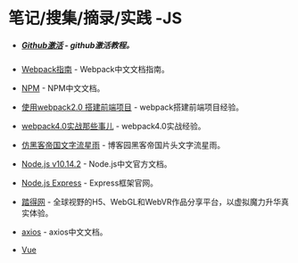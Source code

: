 # 笔记/搜集/摘录/实践 -JS

- ##### [Github激活](https://blog.csdn.net/qazwsxpcm/article/details/68946736) - github激活教程。

- [Webpack指南](https://www.webpackjs.com/guides/) - Webpack中文文档指南。

- [NPM](https://www.npmjs.cn/) - NPM中文文档。

- [使用webpack2.0 搭建前端项目](https://www.cnblogs.com/doudoujun/p/6405534.html) - webpack搭建前端项目经验。

- [webpack4.0实战那些事儿](https://segmentfault.com/a/1190000014112145?utm_source=channel-newest&tdsourcetag=s_pcqq_aiomsg) - webpack4.0实战经验。

- [仿黑客帝国文字流星雨](https://www.cnblogs.com/zijie-li/p/10188138.html) - 博客园黑客帝国片头文字流星雨。

- [Node.js v10.14.2](http://nodejs.cn/api/querystring.html#querystring_querystring_parse_str_sep_eq_options) - Node.js中文官方文档。

- [Node.js Express](http://www.runoob.com/nodejs/nodejs-express-framework.html) - Express框架官网。

- [踏得网](http://techbrood.com/) - 全球视野的H5、WebGL和WebVR作品分享平台，以虚拟魔力升华真实体验。

- [axios](https://www.jianshu.com/p/7a9fbcbb1114) - axios中文文档。

- [Vue <script>引入](https://cdn.jsdelivr.net/npm/vue@2.5.21/dist/vue.js) - Vue <script>项目中引入地址。

- [Vue](https://cn.vuejs.org/v2/api/index.html#props) - Vue官网 API。

- [VeCharts](https://vueblocks.github.io/ve-charts/#/base-options) - VeCharts 是基于 Vue2.x 与 ECharts4.x 构建封装的组件库，用以解决繁杂的 ECharts 配置项以及数据转化带来的烦恼。

- [Element UI](https://element.eleme.cn/#/zh-CN/component/installation) - Element组件在React、Vue、Angular中均可应用。

- [Vue Router](https://router.vuejs.org/zh/installation.html) - Vue路由 API。

- [Vue CLI 3](https://cli.vuejs.org/zh/guide/) - Vue CLI 是一个基于 Vue.js 进行快速开发的完整系统。

- [Vuex](https://vuex.vuejs.org/zh/guide/) - Vuex 是一个专为 Vue.js 应用程序开发的状态管理模式。

- [Hexo](https://hexo.io/zh-cn/docs/setup) - Hexo 是一个快速、简洁且高效的博客框架。Hexo 使用 Markdown（或其他渲染引擎）解析文章，在几秒内，即可利用靓丽的主题生成静态网页。

- [VueJS中学习使用Vuex详解](https://segmentfault.com/a/1190000015782272) - VueJS中学习使用Vuex详解。

- [stylus中文版参考---张鑫旭](https://www.zhangxinxu.com/jq/stylus/interpolation.php) -  stylus，是 CSS 的预处理框架。

- [Koa](https://koa.bootcss.com/) -  Koa -- 基于 Node.js 平台的下一代 web 开发框架。

- [Koa ---廖雪峰](https://www.liaoxuefeng.com/wiki/001434446689867b27157e896e74d51a89c25cc8b43bdb3000/001471087582981d6c0ea265bf241b59a04fa6f61d767f6000) -  廖雪峰的官方网站。

- [ReactTraining](https://reacttraining.com/react-router/web/example/basic) -  React官方路由网站（英文）。

- [Redux教程](http://www.ruanyifeng.com/blog/2016/09/redux_tutorial_part_one_basic_usages.html2) -  Redux 入门教程（一）：基本用法。

- [手把手教你搭建 Dva + Umi 开发环境](https://reacttraining.com/react-router/web/example/basic) -  手把手教你搭建 Dva + Umi 开发环境。
